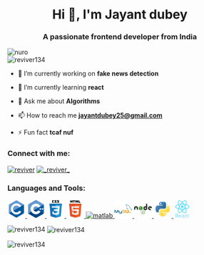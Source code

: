 
<h1 align="center">Hi 👋, I'm Jayant dubey</h1>
<h3 align="center">A passionate frontend developer from India</h3>

<img align="right" alt="nuro" width="600" src="https://d25thuhsbcr6yb.cloudfront.net/m/s/20400/20390125/a-0480.jpg">

<p align="left"> <img src="https://komarev.com/ghpvc/?username=reviver134&label=Profile%20views&color=0e75b6&style=flat" alt="reviver134" /> </p>

- 🔭 I’m currently working on **fake news detection**

- 🌱 I’m currently learning **react**

- 💬 Ask me about **Algorithms**

- 📫 How to reach me **jayantdubey25@gmail.com**

- ⚡ Fun fact **tcaf nuf**

<h3 align="left">Connect with me:</h3>
<p align="left">
<a href="https://www.codechef.com/users/reviver" target="blank"><img align="center" src="https://cdn.jsdelivr.net/npm/simple-icons@3.1.0/icons/codechef.svg" alt="reviver" height="30" width="40" /></a>
<a href="https://codeforces.com/profile/_reviver_" target="blank"><img align="center" src="https://raw.githubusercontent.com/rahuldkjain/github-profile-readme-generator/master/src/images/icons/Social/codeforces.svg" alt="_reviver_" height="30" width="40" /></a>
</p>

<h3 align="left">Languages and Tools:</h3>
<p align="left"> <a href="https://www.cprogramming.com/" target="_blank" rel="noreferrer"> <img src="https://raw.githubusercontent.com/devicons/devicon/master/icons/c/c-original.svg" alt="c" width="40" height="40"/> </a> <a href="https://www.w3schools.com/cpp/" target="_blank" rel="noreferrer"> <img src="https://raw.githubusercontent.com/devicons/devicon/master/icons/cplusplus/cplusplus-original.svg" alt="cplusplus" width="40" height="40"/> </a> <a href="https://www.w3schools.com/css/" target="_blank" rel="noreferrer"> <img src="https://raw.githubusercontent.com/devicons/devicon/master/icons/css3/css3-original-wordmark.svg" alt="css3" width="40" height="40"/> </a> <a href="https://www.w3.org/html/" target="_blank" rel="noreferrer"> <img src="https://raw.githubusercontent.com/devicons/devicon/master/icons/html5/html5-original-wordmark.svg" alt="html5" width="40" height="40"/> </a> <a href="https://www.mathworks.com/" target="_blank" rel="noreferrer"> <img src="https://upload.wikimedia.org/wikipedia/commons/2/21/Matlab_Logo.png" alt="matlab" width="40" height="40"/> </a> <a href="https://www.mysql.com/" target="_blank" rel="noreferrer"> <img src="https://raw.githubusercontent.com/devicons/devicon/master/icons/mysql/mysql-original-wordmark.svg" alt="mysql" width="40" height="40"/> </a> <a href="https://nodejs.org" target="_blank" rel="noreferrer"> <img src="https://raw.githubusercontent.com/devicons/devicon/master/icons/nodejs/nodejs-original-wordmark.svg" alt="nodejs" width="40" height="40"/> </a> <a href="https://www.python.org" target="_blank" rel="noreferrer"> <img src="https://raw.githubusercontent.com/devicons/devicon/master/icons/python/python-original.svg" alt="python" width="40" height="40"/> </a> <a href="https://reactjs.org/" target="_blank" rel="noreferrer"> <img src="https://raw.githubusercontent.com/devicons/devicon/master/icons/react/react-original-wordmark.svg" alt="react" width="40" height="40"/> </a> </p>

<p><img align="left" src="https://github-readme-stats.vercel.app/api/top-langs?username=reviver134&show_icons=true&locale=en&layout=compact" alt="reviver134" /></p>

<p>&nbsp;<img align="center" src="https://github-readme-stats.vercel.app/api?username=reviver134&show_icons=true&locale=en" alt="reviver134" /></p>

<p><img align="center" src="https://github-readme-streak-stats.herokuapp.com/?user=reviver134&" alt="reviver134" /></p>

